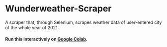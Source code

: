 # Wunderweather-Scraper

A scraper that, through Selenium, scrapes weather data of user-entered city of the whole year of 2021.

#### Run this interactively on [Google Colab](https://colab.research.google.com/drive/1S1W_CkdmWN8xvbvpGjm8oDZySnvthM16?usp=sharing).
